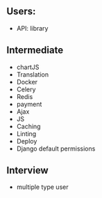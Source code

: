 
## Users:
- API: library


## Intermediate
- chartJS
- Translation
- Docker
- Celery
- Redis
- payment
- Ajax
- JS
- Caching
- Linting
- Deploy
- Django default permissions

## Interview
- multiple type user